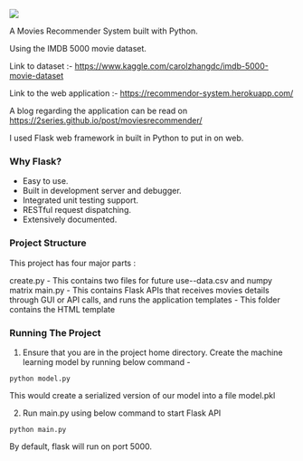 ![](https://media.giphy.com/media/ysoK6qc1xpNxm/giphy.gif)


A Movies Recommender System built with Python. 

Using the IMDB 5000 movie dataset.

Link to dataset :- https://www.kaggle.com/carolzhangdc/imdb-5000-movie-dataset

Link to the web application :- https://recommendor-system.herokuapp.com/

A blog regarding the application can be read on https://2series.github.io/post/moviesrecommender/

I used Flask web framework in built in Python to put in on web.

### Why Flask?
* Easy to use.
* Built in development server and debugger.
* Integrated unit testing support.
* RESTful request dispatching.
* Extensively documented.

### Project Structure
This project has four major parts :

create.py - This contains two files for future use--data.csv and numpy matrix
main.py - This contains Flask APIs that receives movies details through GUI or API calls, and runs the application
templates - This folder contains the HTML template

### Running The Project
1. Ensure that you are in the project home directory. Create the machine learning model by running below command -
```
python model.py
```
This would create a serialized version of our model into a file model.pkl

2. Run main.py using below command to start Flask API
```
python main.py
```
By default, flask will run on port 5000.
